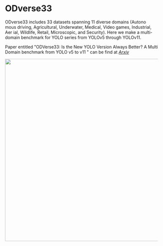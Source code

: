 # ODverse33

ODverse33 includes 33 datasets spanning 11 diverse domains (Autono
mous driving, Agricultural, Underwater, Medical, Video games, Industrial, Aer
ial, Wildlife, Retail, Microscopic, and Security). Here we make a multi-domain benchmark for YOLO series from YOLOv5 through YOLOv11.

Paper entitled "ODVerse33: Is the New YOLO Version Always Better?
A Multi Domain benchmark from YOLO v5 to v11
" can be find at [*Arxiv*]()   


<p align="center">
  <img src="https://github.com/user-attachments/assets/296d5550-90f0-4205-9d5b-e7b9545aed4a" width="600" height="auto">
</p>



